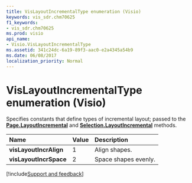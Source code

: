 ```yaml
---
title: VisLayoutIncrementalType enumeration (Visio)
keywords: vis_sdr.chm70625
f1_keywords:
- vis_sdr.chm70625
ms.prod: visio
api_name:
- Visio.VisLayoutIncrementalType
ms.assetid: 341c24dc-6a19-89f3-aac0-e2a4345a54b9
ms.date: 06/08/2017
localization_priority: Normal
---
```



# VisLayoutIncrementalType enumeration (Visio)

Specifies constants that define types of incremental layout; passed to the  **[Page.LayoutIncremental](Visio.Page.LayoutIncremental.md)** and **[Selection.LayoutIncremental](Visio.Selection.LayoutIncremental.md)** methods.



|Name|Value|Description|
|:-----|:-----|:-----|
| **visLayoutIncrAlign**|1|Align shapes.|
| **visLayoutIncrSpace**|2|Space shapes evenly.|

[!include[Support and feedback](~/includes/feedback-boilerplate.md)]